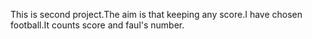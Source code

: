 This is second project.The aim is that keeping any score.I have chosen football.It counts score and faul's number.
